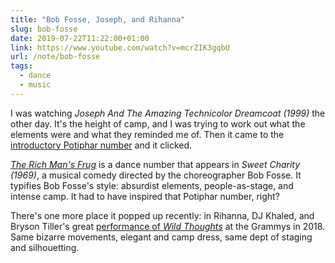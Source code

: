 ```yaml
---
title: "Bob Fosse, Joseph, and Rihanna"
slug: bob-fosse
date: 2019-07-22T11:22:00+01:00
link: https://www.youtube.com/watch?v=mcrZIK3gqbU
url: /note/bob-fosse
tags:
  - dance
  - music
---
```


I was watching _Joseph And The Amazing Technicolor Dreamcoat (1999)_ the other day. It's the height of camp, and I was trying to work out what the elements were and what they reminded me of. Then it came to the [introductory Potiphar number](https://www.youtube.com/watch?v=8SyC04sdbBs) and it clicked.

[_The Rich Man's Frug_](https://www.youtube.com/watch?v=mcrZIK3gqbU) is a dance number that appears in _Sweet Charity (1969)_, a musical comedy directed by the choreographer Bob Fosse. It typifies Bob Fosse's style: absurdist elements, people-as-stage, and intense camp. It had to have inspired that Potiphar number, right?

There's one more place it popped up recently: in Rihanna, DJ Khaled, and Bryson Tiller's great [performance of _Wild Thoughts_](https://www.dailymotion.com/video/x6dwcoj) at the Grammys in 2018. Same bizarre movements, elegant and camp dress, same dept of staging and silhouetting.
